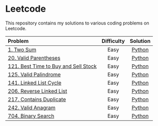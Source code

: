 # Leetcode

This repository contains my solutions to various coding problems on Leetcode.

| Problem                                                                                                            | Difficulty |                                                   Solution                                                   |
| :----------------------------------------------------------------------------------------------------------------- | :--------: | :----------------------------------------------------------------------------------------------------------: |
| [1. Two Sum](https://leetcode.com/problems/two-sum/description/)                                                   |    Easy    |             [Python](https://github.com/daolivar/leetcode/blob/main/python/two_sum/solution.py)              |
| [20. Valid Parentheses](https://leetcode.com/problems/valid-parentheses/description/)                              |    Easy    |        [Python](https://github.com/daolivar/leetcode/blob/main/python/valid_parentheses/solution.py)         |
| [121. Best Time to Buy and Sell Stock](https://leetcode.com/problems/best-time-to-buy-and-sell-stock/description/) |    Easy    | [Python](https://github.com/daolivar/leetcode/blob/main/python/best_time_to_buy_and_sell_stocks/solution.py) |
| [125. Valid Palindrome](https://leetcode.com/problems/valid-palindrome/description/)                               |    Easy    |         [Python](https://github.com/daolivar/leetcode/blob/main/python/valid_palindrome/solution.py)         |
| [141. Linked List Cycle](https://leetcode.com/problems/linked-list-cycle/description/)                             |    Easy    |        [Python](https://github.com/daolivar/leetcode/blob/main/python/linked_list_cycle/solution.py)         |
| [206. Reverse Linked List](https://leetcode.com/problems/reverse-linked-list/description/)                         |    Easy    |       [Python](https://github.com/daolivar/leetcode/blob/main/python/reverse_linked_list/solution.py)        |
| [217. Contains Duplicate](https://leetcode.com/problems/contains-duplicate/description/)                           |    Easy    |        [Python](https://github.com/daolivar/leetcode/blob/main/python/contains_duplicate/solution.py)        |
| [242. Valid Anagram](https://leetcode.com/problems/valid-anagram/description/)                                     |    Easy    |          [Python](https://github.com/daolivar/leetcode/blob/main/python/valid_anagram/solution.py)           |
| [704. Binary Search](https://leetcode.com/problems/binary-search/description/)                                     |    Easy    |          [Python](https://github.com/daolivar/leetcode/blob/main/python/binary_search/solution.py)           |

<!-- New Table Entry Template -->
<!-- | []() | ______ | [Python](https://github.com/daolivar/leetcode/blob/main/) | -->
